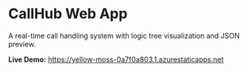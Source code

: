 # CallHub Web App

A real-time call handling system with logic tree visualization and JSON preview.

**Live Demo:** https://yellow-moss-0a7f0a803.1.azurestaticapps.net
